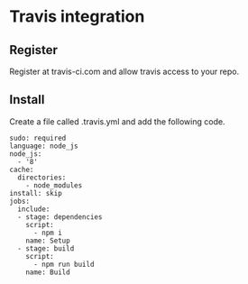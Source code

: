 # Travis integration

## Register

Register at travis-ci.com and allow travis access to your repo.

## Install
Create a file called .travis.yml and add the following code.

    sudo: required
    language: node_js
    node_js:
      - '8'
    cache:
      directories:
        - node_modules
    install: skip
    jobs:
      include:
      - stage: dependencies
        script:
          - npm i
        name: Setup
      - stage: build
        script:
          - npm run build
        name: Build
